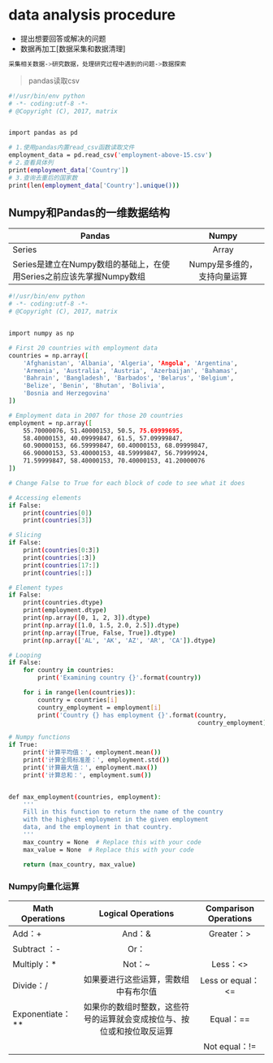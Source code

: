 # data analysis procedure

* 提出想要回答或解决的问题
* 数据再加工[数据采集和数据清理]

```bash
采集相关数据->研究数据，处理研究过程中遇到的问题->数据探索
```

>pandas读取csv

```bash
#!/usr/bin/env python
# -*- coding:utf-8 -*-
# @Copyright (C), 2017, matrix


import pandas as pd

# 1.使用pandas内置read_csv函数读取文件
employment_data = pd.read_csv('employment-above-15.csv')
# 2.查看具体列
print(employment_data['Country'])
# 3.查询去重后的国家数
print(len(employment_data['Country'].unique()))
```

## Numpy和Pandas的一维数据结构

| Pandas        | Numpy           |
| ------------- |:-------------:| 
| Series        | Array | 
| Series是建立在Numpy数组的基础上，在使用Series之前应该先掌握Numpy数组      | Numpy是多维的，支持向量运算

```bash
#!/usr/bin/env python
# -*- coding:utf-8 -*-
# @Copyright (C), 2017, matrix


import numpy as np

# First 20 countries with employment data
countries = np.array([
    'Afghanistan', 'Albania', 'Algeria', 'Angola', 'Argentina',
    'Armenia', 'Australia', 'Austria', 'Azerbaijan', 'Bahamas',
    'Bahrain', 'Bangladesh', 'Barbados', 'Belarus', 'Belgium',
    'Belize', 'Benin', 'Bhutan', 'Bolivia',
    'Bosnia and Herzegovina'
])

# Employment data in 2007 for those 20 countries
employment = np.array([
    55.70000076, 51.40000153, 50.5, 75.69999695,
    58.40000153, 40.09999847, 61.5, 57.09999847,
    60.90000153, 66.59999847, 60.40000153, 68.09999847,
    66.90000153, 53.40000153, 48.59999847, 56.79999924,
    71.59999847, 58.40000153, 70.40000153, 41.20000076
])

# Change False to True for each block of code to see what it does

# Accessing elements
if False:
    print(countries[0])
    print(countries[3])

# Slicing
if False:
    print(countries[0:3])
    print(countries[:3])
    print(countries[17:])
    print(countries[:])

# Element types
if False:
    print(countries.dtype)
    print(employment.dtype)
    print(np.array([0, 1, 2, 3]).dtype)
    print(np.array([1.0, 1.5, 2.0, 2.5]).dtype)
    print(np.array([True, False, True]).dtype)
    print(np.array(['AL', 'AK', 'AZ', 'AR', 'CA']).dtype)

# Looping
if False:
    for country in countries:
        print('Examining country {}'.format(country))

    for i in range(len(countries)):
        country = countries[i]
        country_employment = employment[i]
        print('Country {} has employment {}'.format(country,
                                                    country_employment))

# Numpy functions
if True:
    print('计算平均值：', employment.mean())
    print('计算全局标准差：', employment.std())
    print('计算最大值：', employment.max())
    print('计算总和：', employment.sum())


def max_employment(countries, employment):
    '''
    Fill in this function to return the name of the country
    with the highest employment in the given employment
    data, and the employment in that country.
    '''
    max_country = None  # Replace this with your code
    max_value = None  # Replace this with your code

    return (max_country, max_value)
```

### Numpy向量化运算

| Math Operations        | Logical Operations       | Comparison Operations   |
| ------------- |:-------------:|:-------------:| 
| Add：+        | And：&        | Greater：>        | 
| Subtract ：-        | Or：|        |  Greater or equal：>=        | 
| Multiply：*        | Not：~        |  Less：<>        | 
| Divide：/        | 如果要进行这些运算，需数组中有布尔值     |  Less or equal：<=        | 
| Exponentiate：**        | 如果你的数组时整数，这些符号的运算就会变成按位与、按位或和按位取反运算      | Equal：==        | 
|         |       | Not equal：!=        | 

```bash

```